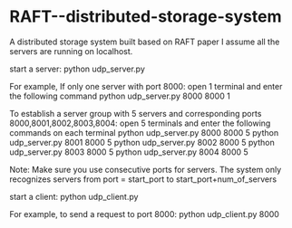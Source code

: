 # RAFT--distributed-storage-system
A distributed storage system built based on RAFT paper
I assume all the servers are running on localhost.

start a server:
python udp_server.py <port> <start port> <num of servers>

For example, If only one server with port 8000:
open 1 terminal and enter the following command
python udp_server.py 8000 8000 1

To establish a server group with 5 servers and corresponding ports 8000,8001,8002,8003,8004:
open 5 terminals and enter the following commands on each terminal
python udp_server.py 8000 8000 5
python udp_server.py 8001 8000 5
python udp_server.py 8002 8000 5
python udp_server.py 8003 8000 5
python udp_server.py 8004 8000 5

Note: Make sure you use consecutive ports for servers. The system only recognizes servers from port = start_port to start_port+num_of_servers



start a client:
python udp_client.py <port to request>

For example, to send a request to port 8000: python udp_client.py 8000